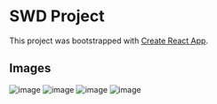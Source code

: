 # SWD Project

This project was bootstrapped with [Create React App](https://github.com/facebook/create-react-app).

## Images
![image](https://user-images.githubusercontent.com/28446977/177687198-491037bc-e3c7-429b-898a-8f7a2b907211.png)
![image](https://user-images.githubusercontent.com/28446977/177687220-9520bc0b-1d2d-468a-9f11-8f64f91e484b.png)
![image](https://user-images.githubusercontent.com/28446977/177687282-cd81f103-58da-497e-a455-1f94a0bc35f8.png)
![image](https://user-images.githubusercontent.com/28446977/177687356-54362e28-bc3c-48dd-b716-55b0e9f50553.png)
